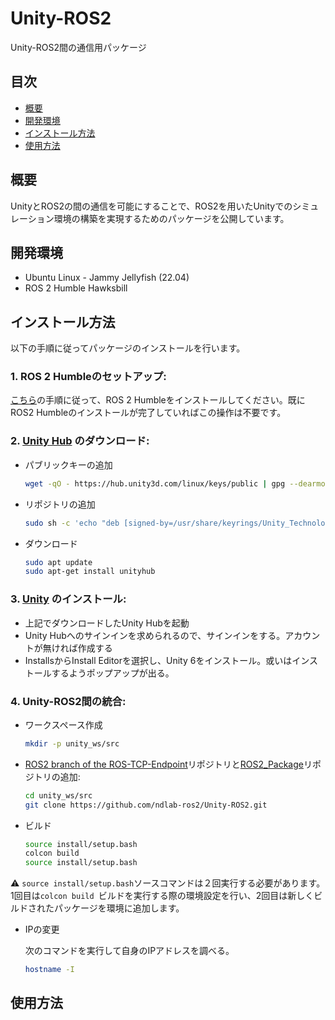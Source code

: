 # Unity-ROS2

Unity-ROS2間の通信用パッケージ

## 目次
<!-- TOC -->

- [概要](#概要)
- [開発環境](#開発環境)
- [インストール方法](#インストール方法)
- [使用方法](#使用方法)

<!-- /TOC -->

## 概要

UnityとROS2の間の通信を可能にすることで、ROS2を用いたUnityでのシミュレーション環境の構築を実現するためのパッケージを公開しています。

## 開発環境

- Ubuntu Linux - Jammy Jellyfish (22.04)
- ROS 2 Humble Hawksbill

## インストール方法

以下の手順に従ってパッケージのインストールを行います。
### 1. ROS 2 Humbleのセットアップ:  
   [こちら](https://docs.ros.org/en/humble/Installation.html)の手順に従って、ROS 2 Humbleをインストールしてください。既にROS2 Humbleのインストールが完了していればこの操作は不要です。
   
### 2. [Unity Hub](https://unity.com/ja/download) のダウンロード:
- パブリックキーの追加
   ```bash
   wget -qO - https://hub.unity3d.com/linux/keys/public | gpg --dearmor | sudo tee /usr/share/keyrings/Unity_Technologies_ApS.gpg > /dev/null

- リポジトリの追加
   ```bash
   sudo sh -c 'echo "deb [signed-by=/usr/share/keyrings/Unity_Technologies_ApS.gpg] https://hub.unity3d.com/linux/repos/deb stable main" > /etc/apt/sources.list.d/unityhub.list'

- ダウンロード
   ```bash
   sudo apt update
   sudo apt-get install unityhub
    ```

### 3. [Unity](https://unity.com/) のインストール:

- 上記でダウンロードしたUnity Hubを起動
- Unity Hubへのサインインを求められるので、サインインをする。アカウントが無ければ作成する
- InstallsからInstall Editorを選択し、Unity 6をインストール。或いはインストールするようポップアップが出る。

### 4. Unity-ROS2間の統合:

- ワークスペース作成
   ```bash
   mkdir -p unity_ws/src
   ```

- [ROS2 branch of the ROS-TCP-Endpoint](https://github.com/ndlab-ros2/Unity-ROS2/tree/main/ROS-TCP-Endpoint)リポジトリと[ROS2_Package](https://github.com/ndlab-ros2/Unity-ROS2/tree/main/ros2_packages)リポジトリの追加:
   ```bash
   cd unity_ws/src
   git clone https://github.com/ndlab-ros2/Unity-ROS2.git
   ```

- ビルド
   ```bash
   source install/setup.bash
   colcon build
   source install/setup.bash
   ```

⚠️ `source install/setup.bash`ソースコマンドは２回実行する必要があります。1回目は`colcon build
`ビルドを実行する際の環境設定を行い、2回目は新しくビルドされたパッケージを環境に追加します。

- IPの変更

   次のコマンドを実行して自身のIPアドレスを調べる。
   ```bash
   hostname -I
   ```

## 使用方法
